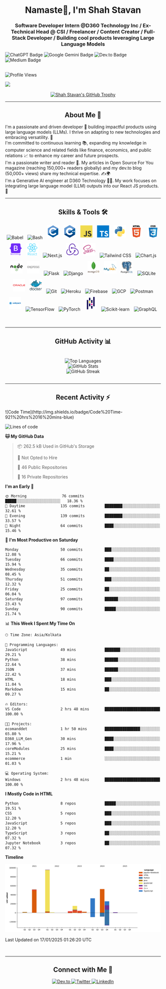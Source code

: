 <h1 align="center">Namaste🙏, I'm Shah Stavan</h1>

<h3 align="center">
  Software Developer Intern @D360 Technology Inc / Ex-Technical Head @ CSI / Freelancer / Content Creator / Full-Stack Developer / Building cool products leveraging Large Language Models
</h3>

<div align="left">
  <img src="https://img.shields.io/badge/chatGPT-74aa9c?style=for-the-badge&logo=openai&logoColor=white" alt="ChatGPT Badge"/>
  <img src="https://img.shields.io/badge/google%20gemini-8E75B2?style=for-the-badge&logo=google%20gemini&logoColor=white" alt="Google Gemini Badge"/>
  <img src="https://img.shields.io/badge/dev.to-0A0A0A?style=for-the-badge&logo=dev.to&logoColor=white" alt="Dev.to Badge"/>
  <img src="https://img.shields.io/badge/Medium-12100E?style=for-the-badge&logo=medium&logoColor=white" alt="Medium Badge"/>
</div>
<br>

<p align="left">
<img src="https://komarev.com/ghpvc/?username=shahstavan&label=Profile%20views&color=0e75b6&style=flat" alt="Profile Views" />
</p>
<p align="left">
  <a href="https://u8views.com/github/ShahStavan"><img src="https://u8views.com/api/v1/github/profiles/66560566/views/day-week-month-total-count.svg"></a>
</p>
<p align="center">
  <a href="https://github.com/ryo-ma/github-profile-trophy">
    <img src="https://github-profile-trophy.vercel.app/?username=shahstavan" alt="Shah Stavan's GitHub Trophy" />
  </a>
</p>
<hr />

<h2 align="center">About Me 🚀</h2>
<p align="left">
I'm a passionate and driven developer 🎯 building impactful products using large language models (LLMs). I thrive on adapting to new technologies and embracing versatility. 🔄
<br>
I'm committed to continuous learning 📚, expanding my knowledge in computer science and related fields like finance, economics, and public relations 📈 to enhance my career and future prospects.
<br>
I'm a passionate writer and reader 📖. My articles in Open Source For You magazine (reaching 150,000+ readers globally) and my dev.to blog (50,000+ views) share my technical expertise. ✍️🌍
<br>
I'm a Generative AI engineer at D360 Technology 🧑‍💻. My work focuses on integrating large language model (LLM) outputs into our React JS products. 🚀
</p>
<hr />

<h2 align="center">Skills & Tools 🛠️</h2>

<p align="center">
   <!-- Languages -->
    <img src="https://www.vectorlogo.zone/logos/babeljs/babeljs-icon.svg" alt="Babel" width="40" height="40" style="margin:5px" />
    <img src="https://www.vectorlogo.zone/logos/gnu_bash/gnu_bash-icon.svg" alt="Bash" width="40" height="40" style="margin:5px" />
    <img src="https://raw.githubusercontent.com/devicons/devicon/master/icons/c/c-original.svg" alt="C" width="40" height="40" style="margin:5px" />
     <img src="https://raw.githubusercontent.com/devicons/devicon/master/icons/cplusplus/cplusplus-original.svg" alt="C++" width="40" height="40" style="margin:5px" />
   <img src="https://raw.githubusercontent.com/devicons/devicon/master/icons/javascript/javascript-original.svg" alt="JavaScript" width="40" height="40" style="margin:5px" />
  <img src="https://raw.githubusercontent.com/devicons/devicon/master/icons/typescript/typescript-original.svg" alt="TypeScript" width="40" height="40" style="margin:5px" />
    <img src="https://raw.githubusercontent.com/devicons/devicon/master/icons/python/python-original.svg" alt="Python" width="40" height="40" style="margin:5px" />
  <!-- Frontend -->
     <img src="https://raw.githubusercontent.com/devicons/devicon/master/icons/html5/html5-original-wordmark.svg" alt="HTML5" width="40" height="40" style="margin:5px" />
    <img src="https://raw.githubusercontent.com/devicons/devicon/master/icons/css3/css3-original-wordmark.svg" alt="CSS3" width="40" height="40" style="margin:5px" />
     <img src="https://raw.githubusercontent.com/devicons/devicon/master/icons/bootstrap/bootstrap-plain-wordmark.svg" alt="Bootstrap" width="40" height="40" style="margin:5px" />
    <img src="https://raw.githubusercontent.com/devicons/devicon/master/icons/react/react-original-wordmark.svg" alt="React" width="40" height="40" style="margin:5px" />
     <img src="https://cdn.worldvectorlogo.com/logos/nextjs-2.svg" alt="Next.js" width="40" height="40" style="margin:5px"/>
      <img src="https://raw.githubusercontent.com/devicons/devicon/master/icons/redux/redux-original.svg" alt="Redux" width="40" height="40" style="margin:5px" />
         <img src="https://raw.githubusercontent.com/devicons/devicon/master/icons/sass/sass-original.svg" alt="Sass" width="40" height="40" style="margin:5px" />
  <img src="https://www.vectorlogo.zone/logos/tailwindcss/tailwindcss-icon.svg" alt="Tailwind CSS" width="40" height="40" style="margin:5px" />
    <img src="https://www.vectorlogo.zone/logos/chartjs/chartjs-icon.svg" alt="Chart.js" width="40" height="40" style="margin:5px" />


  <!-- Backend -->
 <img src="https://raw.githubusercontent.com/devicons/devicon/master/icons/nodejs/nodejs-original-wordmark.svg" alt="Node.js" width="40" height="40" style="margin:5px" />
     <img src="https://raw.githubusercontent.com/devicons/devicon/master/icons/express/express-original-wordmark.svg" alt="Express.js" width="40" height="40" style="margin:5px" />
    <img src="https://www.vectorlogo.zone/logos/pocoo_flask/pocoo_flask-icon.svg" alt="Flask" width="40" height="40" style="margin:5px"/>
     <img src="https://cdn.worldvectorlogo.com/logos/django.svg" alt="Django" width="40" height="40" style="margin:5px" />


 <!-- Databases -->
  <img src="https://raw.githubusercontent.com/devicons/devicon/master/icons/mongodb/mongodb-original-wordmark.svg" alt="MongoDB" width="40" height="40" style="margin:5px" />
  <img src="https://raw.githubusercontent.com/devicons/devicon/master/icons/mysql/mysql-original-wordmark.svg" alt="MySQL" width="40" height="40" style="margin:5px" />
    <img src="https://raw.githubusercontent.com/devicons/devicon/master/icons/postgresql/postgresql-original-wordmark.svg" alt="PostgreSQL" width="40" height="40" style="margin:5px" />
   <img src="https://www.vectorlogo.zone/logos/sqlite/sqlite-icon.svg" alt="SQLite" width="40" height="40" style="margin:5px"/>
<img src="https://raw.githubusercontent.com/devicons/devicon/master/icons/oracle/oracle-original.svg" alt="Oracle" width="40" height="40" style="margin:5px"/>



  <!-- Cloud & Tools-->
 <img src="https://raw.githubusercontent.com/devicons/devicon/master/icons/docker/docker-original-wordmark.svg" alt="Docker" width="40" height="40" style="margin:5px" />
    <img src="https://www.vectorlogo.zone/logos/git-scm/git-scm-icon.svg" alt="Git" width="40" height="40" style="margin:5px" />
    <img src="https://www.vectorlogo.zone/logos/heroku/heroku-icon.svg" alt="Heroku" width="40" height="40" style="margin:5px" />
    <img src="https://www.vectorlogo.zone/logos/firebase/firebase-icon.svg" alt="Firebase" width="40" height="40" style="margin:5px" />
    <img src="https://www.vectorlogo.zone/logos/google_cloud/google_cloud-icon.svg" alt="GCP" width="40" height="40" style="margin:5px"/>
    <img src="https://www.vectorlogo.zone/logos/getpostman/getpostman-icon.svg" alt="Postman" width="40" height="40" style="margin:5px" />
 <img src="https://raw.githubusercontent.com/devicons/devicon/d00d0969292a6569d45b06d3f350f463a0107b0d/icons/webpack/webpack-original-wordmark.svg" alt="Webpack" width="40" height="40" style="margin:5px" />


<!-- ML & AI -->
  <img src="https://www.vectorlogo.zone/logos/tensorflow/tensorflow-icon.svg" alt="TensorFlow" width="40" height="40" style="margin:5px" />
    <img src="https://www.vectorlogo.zone/logos/pytorch/pytorch-icon.svg" alt="PyTorch" width="40" height="40" style="margin:5px" />
   <img src="https://raw.githubusercontent.com/devicons/devicon/2ae2a900d2f041da66e950e4d48052658d850630/icons/pandas/pandas-original.svg" alt="Pandas" width="40" height="40" style="margin:5px" />
    <img src="https://upload.wikimedia.org/wikipedia/commons/0/05/Scikit_learn_logo_small.svg" alt="Scikit-learn" width="40" height="40" style="margin:5px" />
<img src="https://www.vectorlogo.zone/logos/graphql/graphql-icon.svg" alt="GraphQL" width="40" height="40" style="margin:5px"/>

</p>
<br />
<hr />

<h2 align="center">GitHub Activity 📊</h2>

<div align="center">
  <br>
  <img src="https://github-readme-stats.vercel.app/api/top-langs?username=shahstavan&show_icons=true&locale=en&layout=compact" alt="Top Languages" />
  <br>
  <img src="https://github-readme-stats.vercel.app/api?username=shahstavan&show_icons=true&locale=en" alt="GitHub Stats" />
  <br>
  <img src="https://github-readme-streak-stats.herokuapp.com/?user=shahstavan&" alt="GitHub Streak" />
</div>
<br />
<hr />

<h2 align="center">Recent Activity ⚡</h2>
<!--START_SECTION:activity-->
<!--END_SECTION:activity-->
<!--START_SECTION:waka-->
![Code Time](http://img.shields.io/badge/Code%20Time-921%20hrs%2016%20mins-blue)

![Lines of code](https://img.shields.io/badge/From%20Hello%20World%20I%27ve%20Written-284.1%20thousand%20lines%20of%20code-blue)

**🐱 My GitHub Data** 

> 📦 262.5 kB Used in GitHub's Storage 
 > 
> 🚫 Not Opted to Hire
 > 
> 📜 46 Public Repositories 
 > 
> 🔑 16 Private Repositories 
 > 
**I'm an Early 🐤** 

```text
🌞 Morning                76 commits          █████░░░░░░░░░░░░░░░░░░░░   18.36 % 
🌆 Daytime                135 commits         ████████░░░░░░░░░░░░░░░░░   32.61 % 
🌃 Evening                139 commits         ████████░░░░░░░░░░░░░░░░░   33.57 % 
🌙 Night                  64 commits          ████░░░░░░░░░░░░░░░░░░░░░   15.46 % 
```
📅 **I'm Most Productive on Saturday** 

```text
Monday                   50 commits          ███░░░░░░░░░░░░░░░░░░░░░░   12.08 % 
Tuesday                  66 commits          ████░░░░░░░░░░░░░░░░░░░░░   15.94 % 
Wednesday                35 commits          ██░░░░░░░░░░░░░░░░░░░░░░░   08.45 % 
Thursday                 51 commits          ███░░░░░░░░░░░░░░░░░░░░░░   12.32 % 
Friday                   25 commits          ██░░░░░░░░░░░░░░░░░░░░░░░   06.04 % 
Saturday                 97 commits          ██████░░░░░░░░░░░░░░░░░░░   23.43 % 
Sunday                   90 commits          █████░░░░░░░░░░░░░░░░░░░░   21.74 % 
```


📊 **This Week I Spent My Time On** 

```text
🕑︎ Time Zone: Asia/Kolkata

💬 Programming Languages: 
JavaScript               49 mins             ███████░░░░░░░░░░░░░░░░░░   29.21 % 
Python                   38 mins             ██████░░░░░░░░░░░░░░░░░░░   22.64 % 
JSON                     37 mins             ██████░░░░░░░░░░░░░░░░░░░   22.42 % 
HTML                     18 mins             ███░░░░░░░░░░░░░░░░░░░░░░   11.04 % 
Markdown                 15 mins             ██░░░░░░░░░░░░░░░░░░░░░░░   09.27 % 

🔥 Editors: 
VS Code                  2 hrs 48 mins       █████████████████████████   100.00 % 

🐱‍💻 Projects: 
ecomanddet               1 hr 50 mins        ████████████████░░░░░░░░░   65.80 % 
D360_LLM_Gen             30 mins             ████░░░░░░░░░░░░░░░░░░░░░   17.96 % 
coreModules              25 mins             ████░░░░░░░░░░░░░░░░░░░░░   15.21 % 
ecommerce                1 min               ░░░░░░░░░░░░░░░░░░░░░░░░░   01.03 % 

💻 Operating System: 
Windows                  2 hrs 48 mins       █████████████████████████   100.00 % 
```

**I Mostly Code in HTML** 

```text
Python                   8 repos             █████░░░░░░░░░░░░░░░░░░░░   19.51 % 
CSS                      5 repos             ███░░░░░░░░░░░░░░░░░░░░░░   12.20 % 
JavaScript               5 repos             ███░░░░░░░░░░░░░░░░░░░░░░   12.20 % 
TypeScript               3 repos             ██░░░░░░░░░░░░░░░░░░░░░░░   07.32 % 
Jupyter Notebook         3 repos             ██░░░░░░░░░░░░░░░░░░░░░░░   07.32 % 
```



**Timeline**

![Lines of Code chart](https://raw.githubusercontent.com/ShahStavan/ShahStavan/master/assets/bar_graph.png)


 Last Updated on 17/01/2025 01:26:20 UTC
<!--END_SECTION:waka-->
<br />
<hr />

<h2 align="center">Connect with Me 🔗</h2>

<div align="center">
    <a href="https://dev.to/shahstavan" target="_blank" rel="noopener noreferrer">
        <img src="https://raw.githubusercontent.com/rahuldkjain/github-profile-readme-generator/master/src/images/icons/Social/devto.svg" alt="Dev.to" height="30" width="40" />
    </a>
    <a href="https://twitter.com/_shahstavan_" target="_blank" rel="noopener noreferrer">
        <img src="https://raw.githubusercontent.com/rahuldkjain/github-profile-readme-generator/master/src/images/icons/Social/twitter.svg" alt="Twitter" height="30" width="40" />
    </a>
    <a href="https://linkedin.com/in/stavan-shah-810b4819a" target="_blank" rel="noopener noreferrer">
        <img src="https://raw.githubusercontent.com/rahuldkjain/github-profile-readme-generator/master/src/images/icons/Social/linked-in-alt.svg" alt="LinkedIn" height="30" width="40" />
    </a>
</div>
<br />
